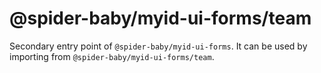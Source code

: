 # @spider-baby/myid-ui-forms/team

Secondary entry point of `@spider-baby/myid-ui-forms`. It can be used by importing from `@spider-baby/myid-ui-forms/team`.
